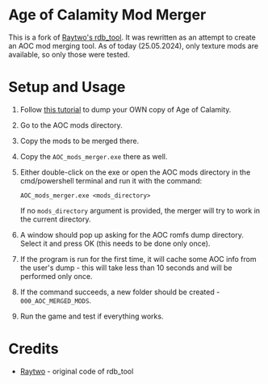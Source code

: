 # Age of Calamity Mod Merger

This is a fork of [Raytwo's rdb_tool](https://github.com/Raytwo/rdb_tool). It was rewritten as an attempt to create an AOC mod merging tool. As of today (25.05.2024), only texture mods are available, so only those were tested.

# Setup and Usage

1. Follow [this tutorial](https://gamebanana.com/tuts/17528#H1_0) to dump your OWN copy of Age of Calamity.
2. Go to the AOC mods directory.
3. Copy the mods to be merged there.
4. Copy the `AOC_mods_merger.exe` there as well.
5. Either double-click on the exe or open the AOC mods directory in the cmd/powershell terminal and run it with the command:

    ```
    AOC_mods_merger.exe <mods_directory>
    ```

    If no `mods_directory` argument is provided, the merger will try to work in the current directory.

6. A window should pop up asking for the AOC romfs dump directory. Select it and press OK (this needs to be done only once).
7. If the program is run for the first time, it will cache some AOC info from the user's dump - this will take less than 10 seconds and will be performed only once.
8. If the command succeeds, a new folder should be created - `000_AOC_MERGED_MODS`.
9. Run the game and test if everything works.

# Credits

- [Raytwo](https://github.com/Raytwo) - original code of rdb_tool
